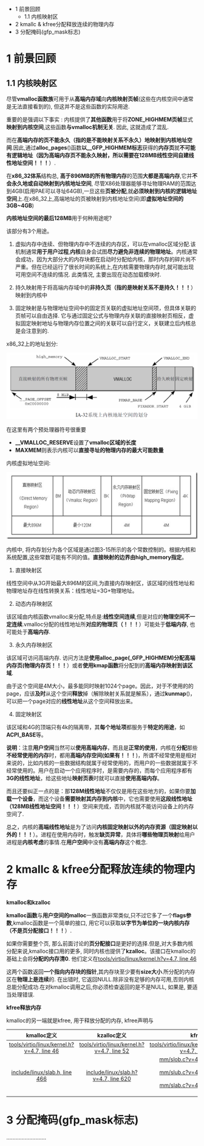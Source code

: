 - 1 前景回顾
    - 1.1 内核映射区
- 2 kmallc & kfree分配释放连续的物理内存
- 3 分配掩码(gfp\_mask标志)

# 1 前景回顾

## 1.1 内核映射区

尽管**vmalloc函数族**可用于从**高端内存域**向**内核映射页帧**(这些在内核空间中通常是无法直接看到的), 但这并不是这些函数的实际用途.

重要的是强调以下事实 : 内核提供了**其他函数**用于将**ZONE\_HIGHMEM页帧**显式**映射到内核空间**,这些函数**与vmalloc机制无关**. 因此, 这就造成了混乱.

而在**高端内存的页不能永久（指的是不能映射关系不永久）地映射到内核地址空间**.因此,通过**alloc\_pages**()函数**以\_\_GFP\_HIGHMEM标志**获得的**内存页**就**不可能有逻辑地址（因为高端内存页不能永久映射，所以需要在128MB线性空间自建线性地址空间！！！**）.

在**x86\_32体系**结构总, **高于896MB的所有物理内存**的范围**大都是高端内存**,它并**不会永久地或自动映射到内核地址空间**, 尽管X86处理器能够寻址物理RAM的范围达到4GB(启用PAE可以寻址64GB),一旦这些**页被分配**,就**必须映射到内核的逻辑地址空间**上.在x86\_32上,高端地址的页被映射到内核地址空间(即**虚拟地址空间的3GB\~4GB**)

**内核地址空间的最后128MB**用于何种用途呢?

该部分有3个用途。

1. 虚拟内存中连续、但物理内存中不连续的内存区，可以在vmalloc区域分配.该机制通常**用于用户过程**,**内核**自身会试图**尽力避免非连续的物理地址**。内核通常会成功，因为大部分大的内存块都在启动时分配给内核，那时内存的碎片尚不严重。但在已经运行了很长时间的系统上,在内核需要物理内存时,就可能出现可用空间不连续的情况. 此类情况, 主要出现在动态加载模块时.

2. 持久映射用于将高端内存域中的**非持久页（指的是映射关系不是持久！！！**）映射到内核中

3. 固定映射是与物理地址空间中的固定页关联的虚拟地址空间项，但具体关联的页帧可以自由选择. 它与通过固定公式与物理内存关联的直接映射页相反，虚拟固定映射地址与物理内存位置之间的关联可以自行定义，关联建立后内核总是会注意到的.

x86\_32上的地址划分:

![x86_32上的地址划分](./images/x86_32_mapping.png)

在这里有两个预处理器符号很重要

- **\_\_VMALLOC\_RESERVE**设置了**vmalloc区域的长度**
- **MAXMEM**则表示内核可以**直接寻址的物理内存的最大可能数量**

内核虚拟地址空间:

![内核虚拟地址空间](./images/kernel_space.jpg)

内核中, 将内存划分为各个区域是通过图3-15所示的各个常数控制的。根据内核和系统配置,这些常数可能有不同的值。**直接映射的边界由high\_memory指定**。

1. 直接映射区
	
线性空间中从3G开始最大896M的区间,为直接内存映射区，该区域的线性地址和物理地址存在线性转换关系：线性地址=3G+物理地址。

2. 动态内存映射区
	
该区域由内核函数vmalloc来分配,特点是:**线性空间连续**,但是对应的**物理空间不一定连续**.vmalloc分配的线性地址所**对应的物理页（！！！**）可能处于**低端内存**, 也可能处于**高端内存**.

3. 永久内存映射区
	
该区域可访问高端内存. 访问方法是**使用alloc\_page(\_GFP\_HIGHMEM)分配高端内存页(物理内存页！！！**）或者**使用kmap函数**将分配到的**高端内存映射到该区域**.

由于这个空间是4M大小，最多能同时映射1024个page。因此，对于不使用的的page，应该**及时**从这个空间**释放**掉（解除映射关系就是解系），通过**kunmap**()，可以把一个page对应的**线性地址**从这个空间释放出来。

4. 固定映射区
	
该区域和4G的顶端只有4k的隔离带，其**每个地址项**都服务于**特定的用途**，如**ACPI\_BASE**等。

**说明**：注意**用户空间**当然可以**使用高端内存**，而且是**正常的使用**，内核在**分配**那些**不经常使用的内存**时，都用**高端内存空间(如果有！！！**)，所谓不经常使用是相对来说的，比如内核的一些数据结构就属于经常使用的，而用户的一些数据就属于不经常使用的。用户在启动一个应用程序时，是需要内存的，而每个应用程序都有**3G的线性地址**，给这些地址**映射页表**时就可以直接**使用高端内存**。

而且还要纠正一点的是：那**128M线性地址**不仅仅是用在这些地方的，如果你要**加载一个设备**，而这个设备**需要映射其内存到内核**中，它也需要使用**这段线性地址（128MB线性地址空间！！！**）空间来完成，否则内核就不能访问设备上的内存空间了.

总之，内核的**高端线性地址**是为了访问**内核固定映射以外的内存资源（固定映射以外的！！！**）。进程在使用内存时，触发**缺页异常**，具体将**哪些物理页映射**给用户进程是**内核考虑**的事情.在**用户空间**中没有**高端内存**这个概念.

# 2 kmallc & kfree分配释放连续的物理内存

**kmalloc和kzalloc**

**kmalloc函数**与**用户空间的malloc**一族函数非常类似,只不过它多了一个**flags参数**,kmalloc函数是一个简单的接口, 用它可以获取**以字节为单位的一块内核内存（不是页分配接口！！！**）.

如果你需要整个页, 那么前面讨论的**页分配接口**是更好的选择.但是,对大多数内核分配来说,kmalloc接口用的更多, 同时内核也提供了**kzalloc**。该接口在kmalloc的基础上会将**分配的内存清0**. 他们定义在[tools/virtio/linux/kernel.h?v=4.7, line 46](http://lxr.free-electrons.com/source/tools/virtio/linux/kernel.h?v=4.7#L46)

这两个函数返回**一个指向内存块的指针**,其内存块至少要有**size大小**.所分配的内存区在**物理上是连续**的. 在出错时, 它返回NULL.除非没有足够的内存可用,否则内核总能分配成功.在对kmalloc调用之后,你必须检查返回的是不是NULL, 如果是, 要适当处理错误.

**kfree释放内存**

kmalloc的另一端就是kfree, 用于释放分配的内存, kfree声明与

|  kmalloc定义 | kzalloc定义   | kfree定义 |
|:--------------:|:--------------:|-----------:|
| [tools/virtio/linux/kernel.h?v=4.7, line 46](http://lxr.free-electrons.com/source/tools/virtio/linux/kernel.h?v=4.7#L46) | [tools/virtio/linux/kernel.h?v=4.7, line 52](http://lxr.free-electrons.com/source/tools/virtio/linux/kernel.h?v=4.7#L52) | [tools/virtio/linux/kernel.h?v=4.7, line 60](http://lxr.free-electrons.com/source/tools/virtio/linux/kernel.h?v=4.7#L60) |
| [include/linux/slab.h, line 466](http://lxr.free-electrons.com/source/include/linux/slab.h?v=4.7#L466) | [include/linux/slab.h?v=4.7, line 620](http://lxr.free-electrons.com/source/include/linux/slab.h?v=4.7#L620) | [mm/slob.c?v=4.7, line 484](http://lxr.free-electrons.com/source/mm/slob.c?v=4.7#L484)<br>[mm/slub.c?v=4.7, line 3645](http://lxr.free-electrons.com/source/mm/slub.c?v=4.7#L3645)<br>[mm/slab.c?v=4.7, line 3853](http://lxr.free-electrons.com/source/mm/slab.c?v=4.7#L3853) |

# 3 分配掩码(gfp\_mask标志)

..........................
